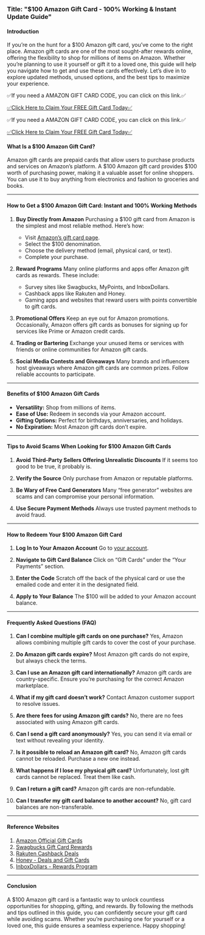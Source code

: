 ### Title: "$100 Amazon Gift Card - 100% Working & Instant Update Guide"

#### Introduction
If you’re on the hunt for a $100 Amazon gift card, you’ve come to the right place. Amazon gift cards are one of the most sought-after rewards online, offering the flexibility to shop for millions of items on Amazon. Whether you’re planning to use it yourself or gift it to a loved one, this guide will help you navigate how to get and use these cards effectively. Let’s dive in to explore updated methods, unused options, and the best tips to maximize your experience.

✅If you need a AMAZON GIFT CARD CODE, you can click on this link.✅

[✅Click Here to Claim Your FREE Gift Card Today✅](https://dmfarid.com/amazon-free-gift-card/)

✅If you need a AMAZON GIFT CARD CODE, you can click on this link.✅

[✅Click Here to Claim Your FREE Gift Card Today✅](https://dmfarid.com/amazon-free-gift-card/)

#### What Is a $100 Amazon Gift Card?
Amazon gift cards are prepaid cards that allow users to purchase products and services on Amazon’s platform. A $100 Amazon gift card provides $100 worth of purchasing power, making it a valuable asset for online shoppers. You can use it to buy anything from electronics and fashion to groceries and books.

---

#### How to Get a $100 Amazon Gift Card: Instant and 100% Working Methods

1. **Buy Directly from Amazon**
   Purchasing a $100 gift card from Amazon is the simplest and most reliable method. Here’s how:
   - Visit [Amazon’s gift card page](https://dmfarid.com/amazon-free-gift-card/).
   - Select the $100 denomination.
   - Choose the delivery method (email, physical card, or text).
   - Complete your purchase.

2. **Reward Programs**
   Many online platforms and apps offer Amazon gift cards as rewards. These include:
   - Survey sites like Swagbucks, MyPoints, and InboxDollars.
   - Cashback apps like Rakuten and Honey.
   - Gaming apps and websites that reward users with points convertible to gift cards.

3. **Promotional Offers**
   Keep an eye out for Amazon promotions. Occasionally, Amazon offers gift cards as bonuses for signing up for services like Prime or Amazon credit cards.

4. **Trading or Bartering**
   Exchange your unused items or services with friends or online communities for Amazon gift cards.

5. **Social Media Contests and Giveaways**
   Many brands and influencers host giveaways where Amazon gift cards are common prizes. Follow reliable accounts to participate.

---

#### Benefits of $100 Amazon Gift Cards

- **Versatility:** Shop from millions of items.
- **Ease of Use:** Redeem in seconds via your Amazon account.
- **Gifting Options:** Perfect for birthdays, anniversaries, and holidays.
- **No Expiration:** Most Amazon gift cards don’t expire.

---

#### Tips to Avoid Scams When Looking for $100 Amazon Gift Cards

1. **Avoid Third-Party Sellers Offering Unrealistic Discounts**
   If it seems too good to be true, it probably is.

2. **Verify the Source**
   Only purchase from Amazon or reputable platforms.

3. **Be Wary of Free Card Generators**
   Many “free generator” websites are scams and can compromise your personal information.

4. **Use Secure Payment Methods**
   Always use trusted payment methods to avoid fraud.

---

#### How to Redeem Your $100 Amazon Gift Card

1. **Log In to Your Amazon Account**
   Go to [your account](https://dmfarid.com/amazon-free-gift-card/).

2. **Navigate to Gift Card Balance**
   Click on “Gift Cards” under the “Your Payments” section.

3. **Enter the Code**
   Scratch off the back of the physical card or use the emailed code and enter it in the designated field.

4. **Apply to Your Balance**
   The $100 will be added to your Amazon account balance.

---

#### Frequently Asked Questions (FAQ)

1. **Can I combine multiple gift cards on one purchase?**
   Yes, Amazon allows combining multiple gift cards to cover the cost of your purchase.

2. **Do Amazon gift cards expire?**
   Most Amazon gift cards do not expire, but always check the terms.

3. **Can I use an Amazon gift card internationally?**
   Amazon gift cards are country-specific. Ensure you’re purchasing for the correct Amazon marketplace.

4. **What if my gift card doesn’t work?**
   Contact Amazon customer support to resolve issues.

5. **Are there fees for using Amazon gift cards?**
   No, there are no fees associated with using Amazon gift cards.

6. **Can I send a gift card anonymously?**
   Yes, you can send it via email or text without revealing your identity.

7. **Is it possible to reload an Amazon gift card?**
   No, Amazon gift cards cannot be reloaded. Purchase a new one instead.

8. **What happens if I lose my physical gift card?**
   Unfortunately, lost gift cards cannot be replaced. Treat them like cash.

9. **Can I return a gift card?**
   Amazon gift cards are non-refundable.

10. **Can I transfer my gift card balance to another account?**
    No, gift card balances are non-transferable.

---

#### Reference Websites
1. [Amazon Official Gift Cards](https://dmfarid.com/amazon-free-gift-card/)
2. [Swagbucks Gift Card Rewards](https://dmfarid.com/amazon-free-gift-card/)
3. [Rakuten Cashback Deals](https://dmfarid.com/amazon-free-gift-card/)
4. [Honey - Deals and Gift Cards](https://dmfarid.com/amazon-free-gift-card/)
5. [InboxDollars - Rewards Program](https://dmfarid.com/amazon-free-gift-card/)

---

#### Conclusion
A $100 Amazon gift card is a fantastic way to unlock countless opportunities for shopping, gifting, and rewards. By following the methods and tips outlined in this guide, you can confidently secure your gift card while avoiding scams. Whether you’re purchasing one for yourself or a loved one, this guide ensures a seamless experience. Happy shopping!

